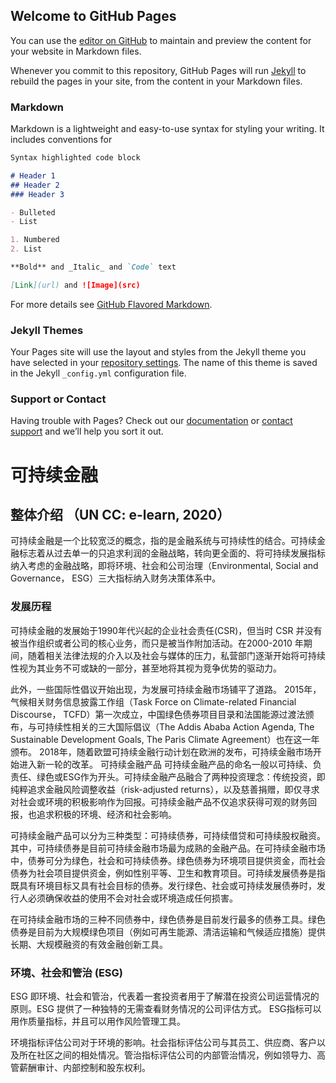 ## Welcome to GitHub Pages

You can use the [editor on GitHub](https://github.com/zy22159-tech/zy22159-tech.github.io/edit/main/index.md) to maintain and preview the content for your website in Markdown files.

Whenever you commit to this repository, GitHub Pages will run [Jekyll](https://jekyllrb.com/) to rebuild the pages in your site, from the content in your Markdown files.

### Markdown

Markdown is a lightweight and easy-to-use syntax for styling your writing. It includes conventions for

```markdown
Syntax highlighted code block

# Header 1
## Header 2
### Header 3

- Bulleted
- List

1. Numbered
2. List

**Bold** and _Italic_ and `Code` text

[Link](url) and ![Image](src)
```

For more details see [GitHub Flavored Markdown](https://guides.github.com/features/mastering-markdown/).

### Jekyll Themes

Your Pages site will use the layout and styles from the Jekyll theme you have selected in your [repository settings](https://github.com/zy22159-tech/zy22159-tech.github.io/settings). The name of this theme is saved in the Jekyll `_config.yml` configuration file.

### Support or Contact

Having trouble with Pages? Check out our [documentation](https://docs.github.com/categories/github-pages-basics/) or [contact support](https://support.github.com/contact) and we’ll help you sort it out.

# 可持续金融

## 整体介绍 （UN CC: e-learn, 2020）
可持续金融是一个比较宽泛的概念，指的是金融系统与可持续性的结合。可持续金融标志着从过去单一的只追求利润的金融战略，转向更全面的、将可持续发展指标纳入考虑的金融战略，即将环境、社会和公司治理（Environmental, Social and Governance， ESG）三大指标纳入财务决策体系中。

### 发展历程
可持续金融的发展始于1990年代兴起的企业社会责任(CSR)，但当时 CSR 并没有被当作组织或者公司的核心业务，而只是被当作附加活动。在2000-2010 年期间，随着相关法律法规的介入以及社会与媒体的压力，私营部门逐渐开始将可持续性视为其业务不可或缺的一部分，甚至地将其视为竞争优势的驱动力。

此外，一些国际性倡议开始出现，为发展可持续金融市场铺平了道路。 2015年，气候相关财务信息披露工作组（Task Force on Climate-related Financial Discourse， TCFD）第一次成立，中国绿色债券项目目录和法国能源过渡法颁布，与可持续性相关的三大国际倡议（The Addis Ababa Action Agenda, The Sustainable Development Goals, The Paris Climate Agreement）也在这一年颁布。 2018年，随着欧盟可持续金融行动计划在欧洲的发布，可持续金融市场开始进入新一轮的改革。
可持续金融产品
可持续金融产品的命名一般以可持续、负责任、绿色或ESG作为开头。可持续金融产品融合了两种投资理念：传统投资，即纯粹追求金融风险调整收益（risk-adjusted returns），以及慈善捐赠，即仅寻求对社会或环境的积极影响作为回报。可持续金融产品不仅追求获得可观的财务回报，也追求积极的环境、经济和社会影响。

可持续金融产品可以分为三种类型：可持续债券，可持续借贷和可持续股权融资。其中，可持续债券是目前可持续金融市场最为成熟的金融产品。在可持续金融市场中，债券可分为绿色，社会和可持续债券。绿色债券为环境项目提供资金，而社会债券为社会项目提供资金，例如性别平等、卫生和教育项目。可持续发展债券是指既具有环境目标又具有社会目标的债券。发行绿色、社会或可持续发展债券时，发行人必须确保收益的使用不会对社会或环境造成任何损害。

在可持续金融市场的三种不同债券中，绿色债券是目前发行最多的债券工具。绿色债券是目前为大规模绿色项目（例如可再生能源、清洁运输和气候适应措施）提供长期、大规模融资的有效金融创新工具。

### 环境、社会和管治 (ESG)
ESG 即环境、社会和管治，代表着一套投资者用于了解潜在投资公司运营情况的原则。ESG  提供了一种独特的无需查看财务情况的公司评估方式。 ESG指标可以用作质量指标，并且可以用作风险管理工具。

环境指标评估公司对于环境的影响。社会指标评估公司与其员工、供应商、客户以及所在社区之间的相处情况。管治指标评估公司的内部管治情况，例如领导力、高管薪酬审计、内部控制和股东权利。


